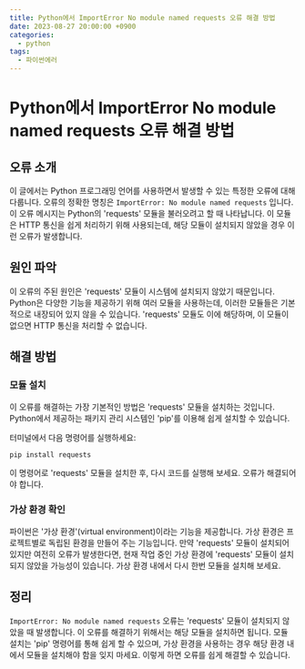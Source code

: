 ```yaml
---
title: Python에서 ImportError No module named requests 오류 해결 방법
date: 2023-08-27 20:00:00 +0900
categories:
  - python
tags:
  - 파이썬에러
---
```

# Python에서 ImportError No module named requests 오류 해결 방법

## 오류 소개

이 글에서는 Python 프로그래밍 언어를 사용하면서 발생할 수 있는 특정한 오류에 대해 다룹니다. 오류의 정확한 명칭은 `ImportError: No module named requests` 입니다. 이 오류 메시지는 Python의 'requests' 모듈을 불러오려고 할 때 나타납니다. 이 모듈은 HTTP 통신을 쉽게 처리하기 위해 사용되는데, 해당 모듈이 설치되지 않았을 경우 이런 오류가 발생합니다.

## 원인 파악

이 오류의 주된 원인은 'requests' 모듈이 시스템에 설치되지 않았기 때문입니다. Python은 다양한 기능을 제공하기 위해 여러 모듈을 사용하는데, 이러한 모듈들은 기본적으로 내장되어 있지 않을 수 있습니다. 'requests' 모듈도 이에 해당하며, 이 모듈이 없으면 HTTP 통신을 처리할 수 없습니다.

## 해결 방법

### 모듈 설치

이 오류를 해결하는 가장 기본적인 방법은 'requests' 모듈을 설치하는 것입니다. Python에서 제공하는 패키지 관리 시스템인 'pip'를 이용해 쉽게 설치할 수 있습니다.

터미널에서 다음 명령어를 실행하세요:

```
pip install requests
```

이 명령어로 'requests' 모듈을 설치한 후, 다시 코드를 실행해 보세요. 오류가 해결되어야 합니다.

### 가상 환경 확인

파이썬은 '가상 환경'(virtual environment)이라는 기능을 제공합니다. 가상 환경은 프로젝트별로 독립된 환경을 만들어 주는 기능입니다. 만약 'requests' 모듈이 설치되어 있지만 여전히 오류가 발생한다면, 현재 작업 중인 가상 환경에 'requests' 모듈이 설치되지 않았을 가능성이 있습니다. 가상 환경 내에서 다시 한번 모듈을 설치해 보세요.

## 정리

`ImportError: No module named requests` 오류는 'requests' 모듈이 설치되지 않았을 때 발생합니다. 이 오류를 해결하기 위해서는 해당 모듈을 설치하면 됩니다. 모듈 설치는 'pip' 명령어를 통해 쉽게 할 수 있으며, 가상 환경을 사용하는 경우 해당 환경 내에서 모듈을 설치해야 함을 잊지 마세요. 이렇게 하면 오류를 쉽게 해결할 수 있습니다.